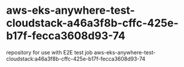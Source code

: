 # aws-eks-anywhere-test-cloudstack-a46a3f8b-cffc-425e-b17f-fecca3608d93-74
repository for use with E2E test job aws-eks-anywhere-test-cloudstack:a46a3f8b-cffc-425e-b17f-fecca3608d93-74
